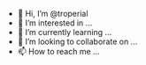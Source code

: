 - 👋 Hi, I’m @troperial
- 👀 I’m interested in ...
- 🌱 I’m currently learning ...
- 💞️ I’m looking to collaborate on ...
- 📫 How to reach me ...

<!---
troperial/troperial is a ✨ special ✨ repository because its `README.md` (this file) appears on your GitHub profile.
You can click the Preview link to take a look at your changes.
--->

